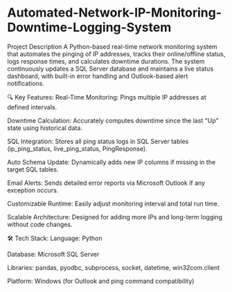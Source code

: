 # Automated-Network-IP-Monitoring-Downtime-Logging-System

Project Description
A Python-based real-time network monitoring system that automates the pinging of IP addresses, tracks their online/offline status, logs response times, and calculates downtime durations. The system continuously updates a SQL Server database and maintains a live status dashboard, with built-in error handling and Outlook-based alert notifications.

🔍 Key Features:
Real-Time Monitoring: Pings multiple IP addresses at defined intervals.

Downtime Calculation: Accurately computes downtime since the last "Up" state using historical data.

SQL Integration: Stores all ping status logs in SQL Server tables (ip_ping_status, live_ping_status, PingResponse).

Auto Schema Update: Dynamically adds new IP columns if missing in the target SQL tables.

Email Alerts: Sends detailed error reports via Microsoft Outlook if any exception occurs.

Customizable Runtime: Easily adjust monitoring interval and total run time.

Scalable Architecture: Designed for adding more IPs and long-term logging without code changes.

🛠️ Tech Stack:
Language: Python

Database: Microsoft SQL Server

Libraries: pandas, pyodbc, subprocess, socket, datetime, win32com.client

Platform: Windows (for Outlook and ping command compatibility)

